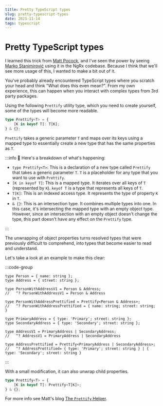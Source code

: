 ```yaml
---
title: Pretty TypeScript types
slug: pretty-typescript-types
date: 2023-11-14
tags: typescript
---
```


# Pretty TypeScript types

I learned this trick from [Matt Pocock](https://twitter.com/mattpocockuk), and I've seen the power by seeing [Marko Stanimirović](https://twitter.com/MarkoStDev) using it in the NgRx codebase.
Because I think that we'll see more usage of this, I wanted to make a bit out of it.

You've probably already encountered TypeScript types where you scratch your head and think "What does this even mean?".
From my own experience, this can happen when you interact with complex types from 3rd party packages.

Using the following `Prettify` utility type, which you need to create yourself, some of the types will become more readable.

```ts
type Prettify<T> = {
	[K in keyof T]: T[K];
} & {};
```

`Prettify` takes a generic parameter `T` and maps over its keys using a mapped type to essentially create a new type that has the same properties as `T`.

:::info
🤖 Here's a breakdown of what's happening:

- `type Prettify<T>`: This is a declaration of a new type called `Prettify` that takes a generic parameter `T`. `T` is a placeholder for any type that you want to use with `Prettify`.
- `[K in keyof T]`: This is a mapped type. It iterates over all keys of `T` (represented by `K`). `keyof T` is a type that represents all keys of `T`.
- `T[K]`: This is an indexed access type. It represents the type of property `K` in `T`.
- `& {}`: This is an intersection type. It combines multiple types into one. In this case, it's intersecting the mapped type with an empty object type. However, since an intersection with an empty object doesn't change the type, this part doesn't have any effect on the `Prettify` type.

:::

The unwrapping of object properties turns resolved types that were previously difficult to comprehend, into types that become easier to read and understand.

Let's take a look at an example to make this clear:

:::code-group

```ts{4-5, 7-8} [title=Combined Types]
type Person = { name: string };
type Address = { street: string };

type PersonWithAddressV1 = Person & Address;
//   ^? PersonWithAddressV1 = Person & Address

type PersonWithAddressPrettified = Prettify<Person & Address>;
//   ^? PersonWithAddressPrettified = { name: string; street: string; }
```

```ts{4-5, 7-8} [title=Union Types]
type PrimaryAddress = { type: 'Primary'; street: string };
type SecondaryAddress = { type: 'Secondary'; street: string };

type AddressV1 = PrimaryAddress | SecondaryAddress;
//   ^? AddressV1 = PrimaryAddress | SecondaryAddress

type AddressPrettified = Prettify<PrimaryAddress | SecondaryAddress>;
//   ^? AddressPrettified= { type: 'Primary'; street: string } | { type: 'Secondary'; street: string }
```

:::

With a small modification, it can also unwrap child properties.

```ts
type Prettify<T> = {
	[K in keyof T]: Prettify<T[K]>;
} & {};
```

For more info see Matt's blog [The `Prettify` Helper](https://www.totaltypescript.com/concepts/the-prettify-helper).
